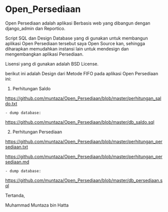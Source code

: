 # Open_Persediaan

Open Persediaan adalah aplikasi Berbasis web yang dibangun
dengan django_admin dan Reportico.

Script SQL dan Design Database yang di gunakan untuk membangun
aplikasi Open Persediaan tersebut saya Open Source kan,
sehingga diharapkan memudahkan instansi lain untuk mendesign
dan mengembangkan aplikasi Persediaan.

Lisensi yang di gunakan adalah BSD License.

berikut ini adalah Design dari Metode FIFO pada aplikasi
Open Persediaan ini:

1. Perhitungan Saldo

https://github.com/muntaza/Open_Persediaan/blob/master/perhitungan_saldo.txt

    - dump database:
https://github.com/muntaza/Open_Persediaan/blob/master/db_saldo.sql

2. Perhitungan Persediaan

https://github.com/muntaza/Open_Persediaan/blob/master/perhitungan_persediaan.txt

https://github.com/muntaza/Open_Persediaan/blob/master/perhitungan_persediaan.md

    - dump database:
https://github.com/muntaza/Open_Persediaan/blob/master/db_persediaan.sql







Tertanda,



Muhammad Muntaza bin Hatta
